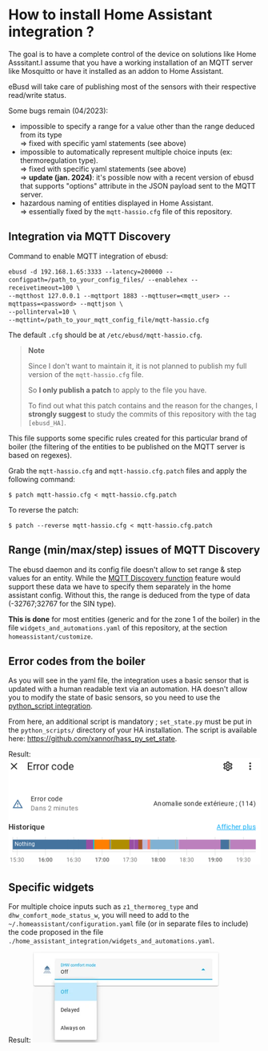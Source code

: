 # How to install Home Assistant integration ?

The goal is to have a complete control of the device on solutions like Home Asssitant.I assume that you have a working installation of an MQTT server like Mosquitto
or have it installed as an addon to Home Assistant.

eBusd will take care of publishing most of the sensors with their respective read/write status.

Some bugs remain (04/2023):

- impossible to specify a range for a value other than the range deduced from its type<br>
  => fixed with specific yaml statements (see above)
- impossible to automatically represent multiple choice inputs (ex: thermoregulation type).<br>
  => fixed with specific yaml statements (see above)<br>
  => **update (jan. 2024)**: it's possible now with a recent version of ebusd that supports "options" attribute
  in the JSON payload sent to the MQTT server.
- hazardous naming of entities displayed in Home Assistant.<br>
  => essentially fixed by the `mqtt-hassio.cfg` file of this repository.

## Integration via MQTT Discovery

Command to enable MQTT integration of ebusd:

    ebusd -d 192.168.1.65:3333 --latency=200000 --configpath=/path_to_your_config_files/ --enablehex --receivetimeout=100 \
    --mqtthost 127.0.0.1 --mqttport 1883 --mqttuser=<mqtt_user> --mqttpass=<password> --mqttjson \
    --pollinterval=10 \
    --mqttint=/path_to_your_mqtt_config_file/mqtt-hassio.cfg

The default `.cfg` should be at `/etc/ebusd/mqtt-hassio.cfg`.


> **Note**
>
> Since I don't want to maintain it, it is not planned to publish my full version of the `mqtt-hassio.cfg` file.
>
> So **I only publish a patch** to apply to the file you have.
>
> To find out what this patch contains and the reason for the changes, I **strongly suggest** to study
> the commits of this repository with the tag `[ebusd_HA]`.


This file supports some specific rules created for this particular brand of boiler
(the filtering of the entities to be published on the MQTT server is based on regexes).

Grab the `mqtt-hassio.cfg` and `mqtt-hassio.cfg.patch` files and apply the following command:

    $ patch mqtt-hassio.cfg < mqtt-hassio.cfg.patch

To reverse the patch:

    $ patch --reverse mqtt-hassio.cfg < mqtt-hassio.cfg.patch


## Range (min/max/step) issues of MQTT Discovery

The ebusd daemon and its config file doesn't allow to set range & step values for an entity.
While the [MQTT Discovery function](https://www.home-assistant.io/integrations/mqtt/#mqtt-discovery)
feature would support these data we have to specify them separately in the home assistant config.
Without this, the range is deduced from the type of data (-32767;32767 for the SIN type).

**This is done** for most entities (generic and for the zone 1 of the boiler) in the file
`widgets_and_automations.yaml` of this repository, at the section `homeassistant/customize`.


## Error codes from the boiler

As you will see in the yaml file,
the integration uses a basic sensor that is updated with a human readable text via an automation.
HA doesn't allow you to modify the state of basic sensors, so you need to use the
[python_script integration](https://www.home-assistant.io/integrations/python_script/).

From here, an additional script is mandatory ;
`set_state.py` must be put in the `python_scripts/` directory of your HA installation.
The script is available here: <https://github.com/xannor/hass_py_set_state>.

Result:
![](./assets/integration_errors.webp)

## Specific widgets

For multiple choice inputs such as `z1_thermoreg_type` and `dhw_comfort_mode_status_w`,
you will need to add to the `~/.homeassistant/configuration.yaml` file (or in separate files to include)
the code proposed in the file `./home_assistant_integration/widgets_and_automations.yaml`.

Result:
![](./assets/dhw_comfort_widget_screenshot_small.webp)
